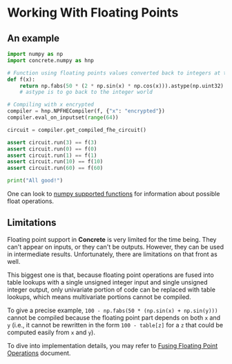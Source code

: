 # Working With Floating Points

## An example

```python
import numpy as np
import concrete.numpy as hnp

# Function using floating points values converted back to integers at the end
def f(x):
    return np.fabs(50 * (2 * np.sin(x) * np.cos(x))).astype(np.uint32)
    # astype is to go back to the integer world

# Compiling with x encrypted
compiler = hnp.NPFHECompiler(f, {"x": "encrypted"})
compiler.eval_on_inputset(range(64))

circuit = compiler.get_compiled_fhe_circuit()

assert circuit.run(3) == f(3)
assert circuit.run(0) == f(0)
assert circuit.run(1) == f(1)
assert circuit.run(10) == f(10)
assert circuit.run(60) == f(60)

print("All good!")
```

One can look to [numpy supported functions](../howto/NUMPY_SUPPORT.md) for information about possible float operations.


## Limitations

Floating point support in **Concrete** is very limited for the time being. They can't appear on inputs, or they can't be outputs. However, they can be used in intermediate results. Unfortunately, there are limitations on that front as well.

This biggest one is that, because floating point operations are fused into table lookups with a single unsigned integer input and single unsigned integer output, only univariate portion of code can be replaced with table lookups, which means multivariate portions cannot be compiled.

To give a precise example, `100 - np.fabs(50 * (np.sin(x) + np.sin(y)))` cannot be compiled because the floating point part depends on both `x` and `y` (i.e., it cannot be rewritten in the form `100 - table[z]` for a `z` that could be computed easily from `x` and `y`).

To dive into implementation details, you may refer to [Fusing Floating Point Operations](../../dev/explanation/FLOAT-FUSING.md) document.
